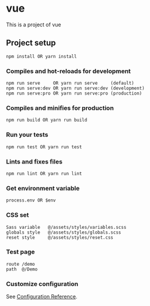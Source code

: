 # vue
This is a project of vue

## Project setup
```
npm install OR yarn install
```

### Compiles and hot-reloads for development
```
npm run serve     OR yarn run serve     (default)
npm run serve:dev OR yarn run serve:dev (development)
npm run serve:pro OR yarn run serve:pro (production)
```

### Compiles and minifies for production
```
npm run build OR yarn run build
```

### Run your tests
```
npm run test OR yarn run test
```

### Lints and fixes files
```
npm run lint OR yarn run lint
```

### Get environment variable
```
process.env OR $env
```

### CSS set
```
Sass variable   @/assets/styles/variables.scss
globals style   @/assets/styles/globals.scss
reset style     @/assets/styles/reset.css
```

### Test page
```
route /demo
path  @/Demo
```

### Customize configuration
See [Configuration Reference](https://cli.vuejs.org/config/).
